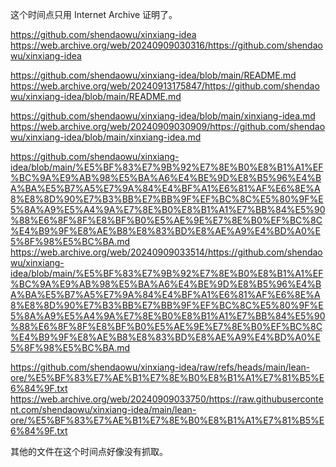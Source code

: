 这个时间点只用 Internet Archive 证明了。

https://github.com/shendaowu/xinxiang-idea https://web.archive.org/web/20240909030316/https://github.com/shendaowu/xinxiang-idea

https://github.com/shendaowu/xinxiang-idea/blob/main/README.md https://web.archive.org/web/20240913175847/https://github.com/shendaowu/xinxiang-idea/blob/main/README.md

https://github.com/shendaowu/xinxiang-idea/blob/main/xinxiang-idea.md https://web.archive.org/web/20240909030909/https://github.com/shendaowu/xinxiang-idea/blob/main/xinxiang-idea.md

https://github.com/shendaowu/xinxiang-idea/blob/main/%E5%BF%83%E7%9B%92%E7%8E%B0%E8%B1%A1%EF%BC%9A%E9%AB%98%E5%BA%A6%E4%BE%9D%E8%B5%96%E4%BA%BA%E5%B7%A5%E7%9A%84%E4%BF%A1%E6%81%AF%E6%8E%A8%E8%8D%90%E7%B3%BB%E7%BB%9F%EF%BC%8C%E5%80%9F%E5%8A%A9%E5%A4%9A%E7%8E%B0%E8%B1%A1%E7%BB%84%E5%90%88%E6%8F%8F%E8%BF%B0%E5%AE%9E%E7%8E%B0%EF%BC%8C%E4%B9%9F%E8%AE%B8%E8%83%BD%E8%AE%A9%E4%BD%A0%E5%8F%98%E5%BC%BA.md https://web.archive.org/web/20240909033514/https://github.com/shendaowu/xinxiang-idea/blob/main/%E5%BF%83%E7%9B%92%E7%8E%B0%E8%B1%A1%EF%BC%9A%E9%AB%98%E5%BA%A6%E4%BE%9D%E8%B5%96%E4%BA%BA%E5%B7%A5%E7%9A%84%E4%BF%A1%E6%81%AF%E6%8E%A8%E8%8D%90%E7%B3%BB%E7%BB%9F%EF%BC%8C%E5%80%9F%E5%8A%A9%E5%A4%9A%E7%8E%B0%E8%B1%A1%E7%BB%84%E5%90%88%E6%8F%8F%E8%BF%B0%E5%AE%9E%E7%8E%B0%EF%BC%8C%E4%B9%9F%E8%AE%B8%E8%83%BD%E8%AE%A9%E4%BD%A0%E5%8F%98%E5%BC%BA.md

https://github.com/shendaowu/xinxiang-idea/raw/refs/heads/main/lean-ore/%E5%BF%83%E7%AE%B1%E7%8E%B0%E8%B1%A1%E7%81%B5%E6%84%9F.txt https://web.archive.org/web/20240909033750/https://raw.githubusercontent.com/shendaowu/xinxiang-idea/main/lean-ore/%E5%BF%83%E7%AE%B1%E7%8E%B0%E8%B1%A1%E7%81%B5%E6%84%9F.txt

其他的文件在这个时间点好像没有抓取。
